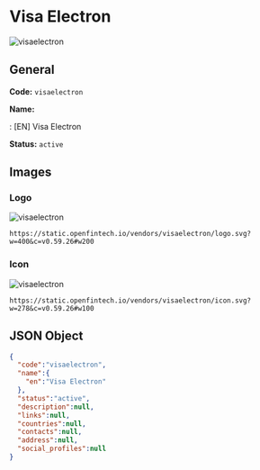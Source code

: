 
# Visa Electron 
![visaelectron](https://static.openfintech.io/vendors/visaelectron/logo.svg?w=400&c=v0.59.26#w200)  

## General 
 
**Code:** `visaelectron` 
 
**Name:** 
 
:	[EN] Visa Electron 
 
**Status:** `active` 
 

## Images 

### Logo 
 
![visaelectron](https://static.openfintech.io/vendors/visaelectron/logo.svg?w=400&c=v0.59.26#w200)  

```
https://static.openfintech.io/vendors/visaelectron/logo.svg?w=400&c=v0.59.26#w200
```  

### Icon 
 
![visaelectron](https://static.openfintech.io/vendors/visaelectron/icon.svg?w=278&c=v0.59.26#w100)  

```
https://static.openfintech.io/vendors/visaelectron/icon.svg?w=278&c=v0.59.26#w100
```  

## JSON Object 

```json
{
  "code":"visaelectron",
  "name":{
    "en":"Visa Electron"
  },
  "status":"active",
  "description":null,
  "links":null,
  "countries":null,
  "contacts":null,
  "address":null,
  "social_profiles":null
}
```  
